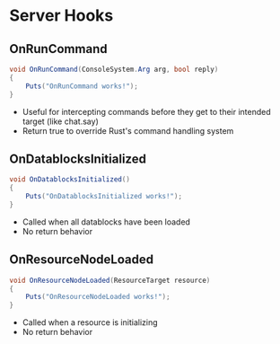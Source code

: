 # Server Hooks

## OnRunCommand

``` csharp
void OnRunCommand(ConsoleSystem.Arg arg, bool reply)
{
    Puts("OnRunCommand works!");
}
```

 * Useful for intercepting commands before they get to their intended target (like chat.say)
 * Return true to override Rust's command handling system

## OnDatablocksInitialized

``` csharp
void OnDatablocksInitialized()
{
    Puts("OnDatablocksInitialized works!");
}
```

 * Called when all datablocks have been loaded
 * No return behavior

## OnResourceNodeLoaded

``` csharp
void OnResourceNodeLoaded(ResourceTarget resource)
{
    Puts("OnResourceNodeLoaded works!");
}
```

 * Called when a resource is initializing
 * No return behavior
